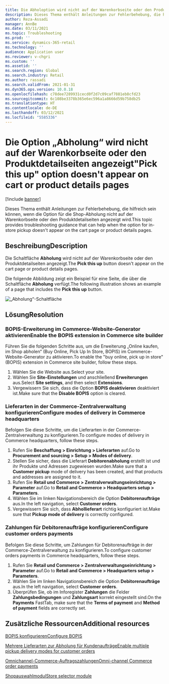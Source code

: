 ```yaml
---
title: Die Abholoption wird nicht auf der Warenkorbseite oder den Produktdetailseiten angezeigt
description: Dieses Thema enthält Anleitungen zur Fehlerbehebung, die hilfreich sein können, wenn die Option für die Shop-Abholung nicht auf der Warenkorbseite oder den Produktdetailseiten angezeigt wird.
author: Reza-Assadi
manager: AnnBe
ms.date: 03/11/2021
ms.topic: Troubleshooting
ms.prod: ''
ms.service: dynamics-365-retail
ms.technology: ''
audience: Application user
ms.reviewer: v-chgri
ms.custom: ''
ms.assetid: ''
ms.search.region: Global
ms.search.industry: Retail
ms.author: rassadi
ms.search.validFrom: 2021-01-31
ms.dyn365.ops.version: 10.0.18
ms.openlocfilehash: c78dee7289931cecd0f2d7c09caf7881eb8cfd23
ms.sourcegitcommit: 6c108be3378b365e6ec596a1a8666d59b758db25
ms.translationtype: HT
ms.contentlocale: de-DE
ms.lasthandoff: 03/12/2021
ms.locfileid: "5585336"
---
```

# <a name="pick-this-up-option-doesnt-appear-on-cart-or-product-details-pages"></a><span data-ttu-id="c7414-103">Die Option „Abholung“ wird nicht auf der Warenkorbseite oder den Produktdetailseiten angezeigt</span><span class="sxs-lookup"><span data-stu-id="c7414-103">"Pick this up" option doesn't appear on cart or product details pages</span></span>

[!include [banner](../../includes/banner.md)]

<span data-ttu-id="c7414-104">Dieses Thema enthält Anleitungen zur Fehlerbehebung, die hilfreich sein können, wenn die Option für die Shop-Abholung nicht auf der Warenkorbseite oder den Produktdetailseiten angezeigt wird.</span><span class="sxs-lookup"><span data-stu-id="c7414-104">This topic provides troubleshooting guidance that can help when the option for in-store pickup doesn't appear on the cart page or product details pages.</span></span>

## <a name="description"></a><span data-ttu-id="c7414-105">Beschreibung</span><span class="sxs-lookup"><span data-stu-id="c7414-105">Description</span></span>

<span data-ttu-id="c7414-106">Die Schaltfläche **Abholung** wird nicht auf der Warenkorbseite oder den Produktdetailseiten angezeigt.</span><span class="sxs-lookup"><span data-stu-id="c7414-106">The **Pick this up** button doesn't appear on the cart page or product details pages.</span></span>

<span data-ttu-id="c7414-107">Die folgende Abbildung zeigt ein Beispiel für eine Seite, die über die Schaltfläche **Abholung** verfügt.</span><span class="sxs-lookup"><span data-stu-id="c7414-107">The following illustration shows an example of a page that includes the **Pick this up** button.</span></span>

![„Abholung“-Schaltfläche](media/pickup-button-missing.jpg)

## <a name="resolution"></a><span data-ttu-id="c7414-109">Lösung</span><span class="sxs-lookup"><span data-stu-id="c7414-109">Resolution</span></span>

### <a name="enable-the-bopis-extension-in-commerce-site-builder"></a><span data-ttu-id="c7414-110">BOPIS-Erweiterung im Commerce-Website-Generator aktivieren</span><span class="sxs-lookup"><span data-stu-id="c7414-110">Enable the BOPIS extension in Commerce site builder</span></span>

<span data-ttu-id="c7414-111">Führen Sie die folgenden Schritte aus, um die Erweiterung „Online kaufen, im Shop abholen“ (Buy Online, Pick Up In Store, BOPIS) im Commerce-Website-Generator zu aktivieren.</span><span class="sxs-lookup"><span data-stu-id="c7414-111">To enable the "buy online, pick up in store" (BOPIS) extension in Commerce site builder, follow these steps.</span></span>

1. <span data-ttu-id="c7414-112">Wählen Sie die Website aus.</span><span class="sxs-lookup"><span data-stu-id="c7414-112">Select your site.</span></span>
1. <span data-ttu-id="c7414-113">Wählen Sie **Site-Einstellungen** und anschließend **Erweiterungen** aus.</span><span class="sxs-lookup"><span data-stu-id="c7414-113">Select **Site settings**, and then select **Extensions**.</span></span>
1. <span data-ttu-id="c7414-114">Vergewissern Sie sich, dass die Option **BOPIS deaktivieren** deaktiviert ist.</span><span class="sxs-lookup"><span data-stu-id="c7414-114">Make sure that the **Disable BOPIS** option is cleared.</span></span>

### <a name="configure-modes-of-delivery-in-commerce-headquarters"></a><span data-ttu-id="c7414-115">Lieferarten in der Commerce-Zentralverwaltung konfigurieren</span><span class="sxs-lookup"><span data-stu-id="c7414-115">Configure modes of delivery in Commerce headquarters</span></span>

<span data-ttu-id="c7414-116">Befolgen Sie diese Schritte, um die Lieferarten in der Commerce-Zentralverwaltung zu konfigurieren.</span><span class="sxs-lookup"><span data-stu-id="c7414-116">To configure modes of delivery in Commerce headquarters, follow these steps.</span></span>

1. <span data-ttu-id="c7414-117">Rufen Sie **Beschaffung \> Einrichtung \> Lieferarten** auf.</span><span class="sxs-lookup"><span data-stu-id="c7414-117">Go to **Procurement and sourcing \> Setup \> Modes of delivery**.</span></span>
1. <span data-ttu-id="c7414-118">Stellen Sie sicher, dass die Lieferart **Debitorenabholung** erstellt ist und ihr Produkte und Adressen zugewiesen wurden.</span><span class="sxs-lookup"><span data-stu-id="c7414-118">Make sure that a **Customer pickup** mode of delivery has been created, and that products and addresses are assigned to it.</span></span>
1. <span data-ttu-id="c7414-119">Rufen Sie **Retail und Commerce \> Zentralverwaltungseinrichtung \> Parameter** auf.</span><span class="sxs-lookup"><span data-stu-id="c7414-119">Go to **Retail and Commerce \> Headquarters setup \> Parameters**.</span></span>
1. <span data-ttu-id="c7414-120">Wählen Sie im linken Navigationsbereich die Option **Debitorenaufträge** aus.</span><span class="sxs-lookup"><span data-stu-id="c7414-120">In the left navigation, select **Customer orders**.</span></span>
1. <span data-ttu-id="c7414-121">Vergewissern Sie sich, dass **Abhollieferart** richtig konfiguriert ist.</span><span class="sxs-lookup"><span data-stu-id="c7414-121">Make sure that **Pickup mode of delivery** is correctly configured.</span></span>

### <a name="configure-customer-orders-payments"></a><span data-ttu-id="c7414-122">Zahlungen für Debitorenaufträge konfigurieren</span><span class="sxs-lookup"><span data-stu-id="c7414-122">Configure customer orders payments</span></span>

<span data-ttu-id="c7414-123">Befolgen Sie diese Schritte, um Zahlungen für Debitorenaufträge in der Commerce-Zentralverwaltung zu konfigurieren.</span><span class="sxs-lookup"><span data-stu-id="c7414-123">To configure customer orders payments in Commerce headquarters, follow these steps.</span></span>

1. <span data-ttu-id="c7414-124">Rufen Sie **Retail und Commerce \> Zentralverwaltungseinrichtung \> Parameter** auf.</span><span class="sxs-lookup"><span data-stu-id="c7414-124">Go to **Retail and Commerce \> Headquarters setup \> Parameters**.</span></span>
1. <span data-ttu-id="c7414-125">Wählen Sie im linken Navigationsbereich die Option **Debitorenaufträge** aus.</span><span class="sxs-lookup"><span data-stu-id="c7414-125">In the left navigation, select **Customer orders**.</span></span>
1. <span data-ttu-id="c7414-126">Überprüfen Sie, ob im Inforegister **Zahlungen** die Felder **Zahlungsbedingungen** und **Zahlungsart** korrekt eingestellt sind.</span><span class="sxs-lookup"><span data-stu-id="c7414-126">On the **Payments** FastTab, make sure that the **Terms of payment** and **Method of payment** fields are correctly set.</span></span>

## <a name="additional-resources"></a><span data-ttu-id="c7414-127">Zusätzliche Ressourcen</span><span class="sxs-lookup"><span data-stu-id="c7414-127">Additional resources</span></span>

[<span data-ttu-id="c7414-128">BOPIS konfigurieren</span><span class="sxs-lookup"><span data-stu-id="c7414-128">Configure BOPIS</span></span>](../cpe-bopis.md)

[<span data-ttu-id="c7414-129">Mehrere Lieferarten zur Abholung für Kundenaufträge</span><span class="sxs-lookup"><span data-stu-id="c7414-129">Enable multiple pickup delivery modes for customer orders</span></span>](../multiple-pickup-modes.md)

[<span data-ttu-id="c7414-130">Omnichannel-Commerce-Auftragszahlungen</span><span class="sxs-lookup"><span data-stu-id="c7414-130">Omni-channel Commerce order payments</span></span>](../dev-itpro/commerce-payments.md)

[<span data-ttu-id="c7414-131">Shopauswahlmodul</span><span class="sxs-lookup"><span data-stu-id="c7414-131">Store selector module</span></span>](../store-selector.md)
